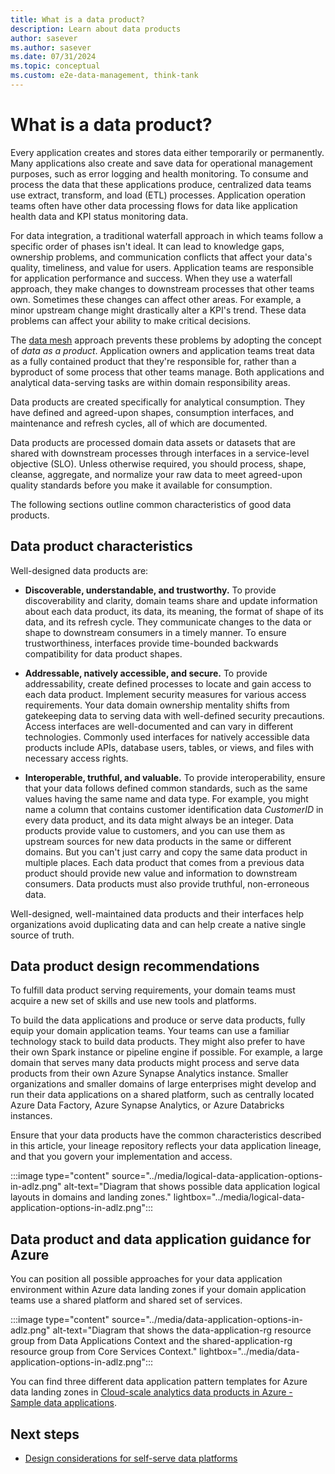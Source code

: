 ```yaml
---
title: What is a data product?
description: Learn about data products
author: sasever
ms.author: sasever
ms.date: 07/31/2024
ms.topic: conceptual
ms.custom: e2e-data-management, think-tank
---
```


# What is a data product?

Every application creates and stores data either temporarily or permanently. Many applications also create and save data for operational management purposes, such as error logging and health monitoring. To consume and process the data that these applications produce, centralized data teams use extract, transform, and load (ETL) processes. Application operation teams often have other data processing flows for data like application health data and KPI status monitoring data.

For data integration, a traditional waterfall approach in which teams follow a specific order of phases isn't ideal. It can lead to knowledge gaps, ownership problems, and communication conflicts that affect your data's quality, timeliness, and value for users. Application teams are responsible for application performance and success. When they use a waterfall approach, they make changes to downstream processes that other teams own. Sometimes these changes can affect other areas. For example, a minor upstream change might drastically alter a KPI's trend. These data problems can affect your ability to make critical decisions.

The [data mesh](./what-is-data-mesh.md) approach prevents these problems by adopting the concept of *data as a product*. Application owners and application teams treat data as a fully contained product that they're responsible for, rather than a byproduct of some process that other teams manage. Both applications and analytical data-serving tasks are within domain responsibility areas.

Data products are created specifically for analytical consumption. They have defined and agreed-upon shapes, consumption interfaces, and maintenance and refresh cycles, all of which are documented.

Data products are processed domain data assets or datasets that are shared with downstream processes through interfaces in a service-level objective (SLO). Unless otherwise required, you should process, shape, cleanse, aggregate, and normalize your raw data to meet agreed-upon quality standards before you make it available for consumption.

The following sections outline common characteristics of good data products.

## Data product characteristics

Well-designed data products are:

- **Discoverable, understandable, and trustworthy.** To provide discoverability and clarity, domain teams share and update information about each data product, its data, its meaning, the format of shape of its data, and its refresh cycle. They communicate changes to the data or shape to downstream consumers in a timely manner. To ensure trustworthiness, interfaces provide time-bounded backwards compatibility for data product shapes.

- **Addressable, natively accessible, and secure.** To provide addressability, create defined processes to locate and gain access to each data product. Implement security measures for various access requirements. Your data domain ownership mentality shifts from gatekeeping data to serving data with well-defined security precautions. Access interfaces are well-documented and can vary in different technologies. Commonly used interfaces for natively accessible data products include APIs, database users, tables, or views, and files with necessary access rights.

- **Interoperable, truthful, and valuable.** To provide interoperability, ensure that your data follows defined common standards, such as the same values having the same name and data type. For example, you might name a column that contains customer identification data *CustomerID* in every data product, and its data might always be an integer. Data products provide value to customers, and you can use them as upstream sources for new data products in the same or different domains. But you can't just carry and copy the same data product in multiple places. Each data product that comes from a previous data product should provide new value and information to downstream consumers. Data products must also provide truthful, non-erroneous data.

Well-designed, well-maintained data products and their interfaces help organizations avoid duplicating data and can help create a native single source of truth.

## Data product design recommendations

To fulfill data product serving requirements, your domain teams must acquire a new set of skills and use new tools and platforms.

To build the data applications and produce or serve data products, fully equip your domain application teams. Your teams can use a familiar technology stack to build data products. They might also prefer to have their own Spark instance or pipeline engine if possible. For example, a large domain that serves many data products might process and serve data products from their own Azure Synapse Analytics instance. Smaller organizations and smaller domains of large enterprises might develop and run their data applications on a shared platform, such as centrally located Azure Data Factory, Azure Synapse Analytics, or Azure Databricks instances.

Ensure that your data products have the common characteristics described in this article, your lineage repository reflects your data application lineage, and that you govern your implementation and access.

:::image type="content" source="../media/logical-data-application-options-in-adlz.png" alt-text="Diagram that shows possible data application logical layouts in domains and landing zones." lightbox="../media/logical-data-application-options-in-adlz.png":::

## Data product and data application guidance for Azure
<!---Direct Guidance for MS Products -->
You can position all possible approaches for your data application environment within Azure data landing zones if your domain application teams use a shared platform and shared set of services.

:::image type="content" source="../media/data-application-options-in-adlz.png" alt-text="Diagram that shows the data-application-rg resource group from Data Applications Context and the shared-application-rg resource group from Core Services Context." lightbox="../media/data-application-options-in-adlz.png":::

You can find three different data application pattern templates for Azure data landing zones in [Cloud-scale analytics data products in Azure - Sample data applications](../../data-management/architectures/data-landing-zone-data-products.md#sample-data-applications).

## Next steps

- [Design considerations for self-serve data platforms](self-serve-data-platforms.md)
